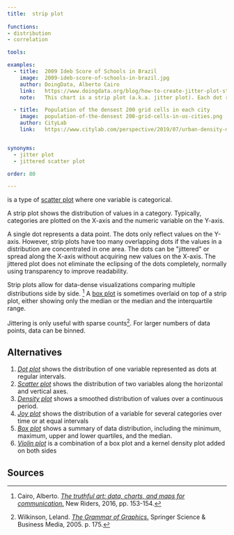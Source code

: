 ```yaml
---
title:  strip plot
  
functions: 
- distribution
- correlation

tools:

examples:
  - title:  2009 Ideb Score of Schools in Brazil
    image:  2009-ideb-score-of-schools-in-brazil.jpg
    author: DoingData, Alberto Cairo
    link:   https://www.doingdata.org/blog/how-to-create-jitter-plot-strip-plot-in-tableau
    note:   This chart is a strip plot (a.k.a. jitter plot). Each dot represents a school. Alberto Cairo used it in his book 'The Truthful Art' to visualize Ideb Score (quality of education) of more than 19,000 schools in Brazil.

  - title:  Population of the densest 200 grid cells in each city
    image:  population-of-the-densest 200-grid-cells-in-us-cities.png
    author: CityLab
    link:   https://www.citylab.com/perspective/2019/07/urban-density-map-city-population-data-geography/591760/


synonyms:
  - jitter plot
  - jittered scatter plot

order: 80

---
```


is a type of [scatter plot](/scatter-plot) where one variable is categorical.


<!--more-->
A strip plot shows the distribution of values in a category. Typically, categories are plotted on the X-axis and the numeric variable on the Y-axis. 

A single dot represents a data point. The dots only reflect values on the Y-axis. However, strip plots have too many overlapping dots if the values in a distribution are concentrated in one area. The dots can be "jittered" or spread along the X-axis without acquiring new values on the X-axis. The jittered plot does not eliminate the eclipsing of the dots completely, normally using transparency to improve readability. 

Strip plots allow for data-dense visualizations comparing multiple distributions side by side. [^cairo] A [box plot](/box-plot) is sometimes overlaid on top of a strip plot, either showing only the median or the median and the interquartile range.

Jittering is only useful with sparse counts[^wilkinson]. For larger numbers of data points, data can be binned.


## Alternatives
1. [*Dot plot*](/dot-plot) shows the distribution of one variable represented as dots at regular intervals.
2. [*Scatter plot*](/scatter-plot) shows the distribution of two variables along the horizontal and vertical axes.
3. [*Density plot*](/density-plot) shows a smoothed distribution of values over a continuous period.
4. [*Joy plot*](/joy-plot) shows the distribution of a variable for several categories over time or at equal intervals
5. [*Box plot*](/box-plot) shows a summary of data distribution, including the minimum, maximum, upper and lower quartiles, and the median.
6. [*Violin plot*](/violion-plot) is a combination of a box plot and a kernel density plot added on both sides


## Sources
[^cairo]: Cairo, Alberto. [*The truthful art: data, charts, and maps for communication.*](http://www.thefunctionalart.com/p/the-truthful-art-book.html) New Riders, 2016, pp. 153-154.
[^wilkinson]: Wilkinson, Leland. [*The Grammar of Graphics.*]((https://books.google.com/books?hl=en&lr=&id=_kRX4LoFfGQC)) Springer Science & Business Media, 2005. p. 175.
